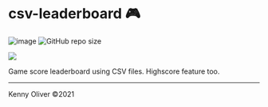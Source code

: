 # csv-leaderboard :video_game:

![image](https://www.codefactor.io/repository/github/KennyOliver/csv-leaderboard/badge?style=for-the-badge)
![GitHub repo size](https://img.shields.io/github/repo-size/KennyOliver/csv-leaderboard?style=for-the-badge)

[![](https://repl.it/badge/github/KennyOliver/csv-leaderboard)](https://repl.it/@KennyOliver/csv-leaderboard)

Game score leaderboard using CSV files. Highscore feature too.

---
Kenny Oliver ©2021
